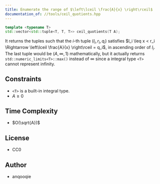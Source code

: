 ```yaml
---
title: Enumerate the range of $\left\lceil \frac{A}{x} \right\rceil$
documentation_of: //tools/ceil_quotients.hpp
---
```


```cpp
template <typename T>
std::vector<std::tuple<T, T, T>> ceil_quotients(T A);
```

It returns the tuples such that the $i$-th tuple $(l_i, r_i, q_i)$ satisfies $l_i \leq x < r_i \Rightarrow \left\lceil \frac{A}{x} \right\rceil = q_i$, in ascending order of $l_i$.
The last tuple would be $(A, \infty, 1)$ mathematically, but it actually returns `std::numeric_limits<T>::max()` instead of $\infty$ since a integral type `<T>` cannot represent infinity.

## Constraints
- `<T>` is a built-in integral type.
- $A \geq 0$

## Time Complexity
- $O(\sqrt{A})$

## License
- CC0

## Author
- anqooqie
